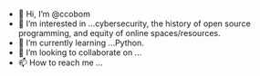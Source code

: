 - 👋 Hi, I’m @ccobom
- 👀 I’m interested in ...cybersecurity, the history of open source programming, and equity of online spaces/resources.
- 🌱 I’m currently learning ...Python.
- 💞️ I’m looking to collaborate on ...
- 📫 How to reach me ...

<!---
ccobom/ccobom is a ✨ special ✨ repository because its `README.md` (this file) appears on your GitHub profile.
You can click the Preview link to take a look at your changes.
--->
